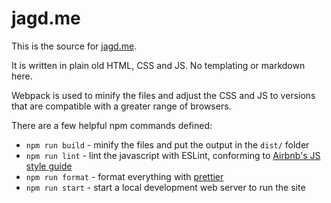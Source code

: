 # jagd.me

This is the source for [jagd.me](https://jagd.me/).

It is written in plain old HTML, CSS and JS. No templating or markdown here.

Webpack is used to minify the files and adjust the CSS and JS to versions that
are compatible with a greater range of browsers.

There are a few helpful npm commands defined:

 * `npm run build` - minify the files and put the output in the `dist/` folder
 * `npm run lint` - lint the javascript with ESLint, conforming to
 [Airbnb's JS style guide](https://github.com/airbnb/javascript)
 * `npm run format` - format everything with [prettier](https://prettier.io/)
 * `npm run start` - start a local development web server to run the site